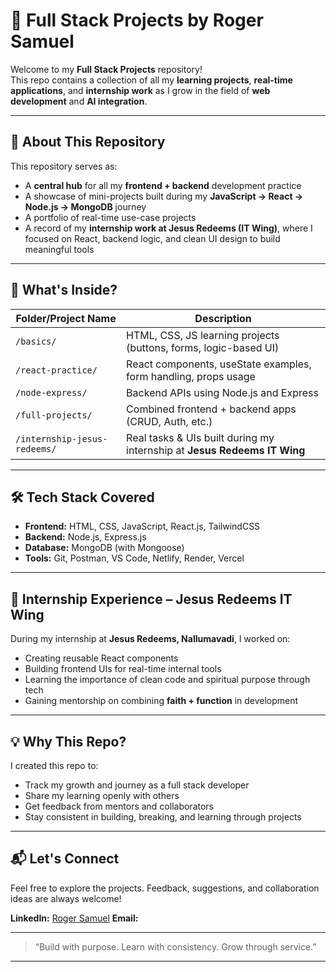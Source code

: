 # 🧩 Full Stack Projects by Roger Samuel

Welcome to my **Full Stack Projects** repository!  
This repo contains a collection of all my **learning projects**, **real-time applications**, and **internship work** as I grow in the field of **web development** and **AI integration**.

---

## 🚀 About This Repository

This repository serves as:
- A **central hub** for all my **frontend + backend** development practice
- A showcase of mini-projects built during my **JavaScript → React → Node.js → MongoDB** journey
- A portfolio of real-time use-case projects
- A record of my **internship work at Jesus Redeems (IT Wing)**, where I focused on React, backend logic, and clean UI design to build meaningful tools

---

## 📁 What's Inside?

| Folder/Project Name | Description |
|---------------------|-------------|
| `/basics/`          | HTML, CSS, JS learning projects (buttons, forms, logic-based UI) |
| `/react-practice/`  | React components, useState examples, form handling, props usage |
| `/node-express/`    | Backend APIs using Node.js and Express |
| `/full-projects/`   | Combined frontend + backend apps (CRUD, Auth, etc.) |
| `/internship-jesus-redeems/` | Real tasks & UIs built during my internship at **Jesus Redeems IT Wing** |

---

## 🛠️ Tech Stack Covered

- **Frontend:** HTML, CSS, JavaScript, React.js, TailwindCSS
- **Backend:** Node.js, Express.js
- **Database:** MongoDB (with Mongoose)
- **Tools:** Git, Postman, VS Code, Netlify, Render, Vercel

---

## 🙌 Internship Experience – Jesus Redeems IT Wing

During my internship at **Jesus Redeems, Nallumavadi**, I worked on:
- Creating reusable React components
- Building frontend UIs for real-time internal tools
- Learning the importance of clean code and spiritual purpose through tech
- Gaining mentorship on combining **faith + function** in development

---

## 💡 Why This Repo?

I created this repo to:
- Track my growth and journey as a full stack developer
- Share my learning openly with others
- Get feedback from mentors and collaborators
- Stay consistent in building, breaking, and learning through projects

---

## 📬 Let's Connect

Feel free to explore the projects. Feedback, suggestions, and collaboration ideas are always welcome!
  
**LinkedIn:** [Roger Samuel](https://linkedin.com/in/your-profile](https://www.linkedin.com/in/rogersamuel17/))  
**Email:** 

---

> “Build with purpose. Learn with consistency. Grow through service.”

---
